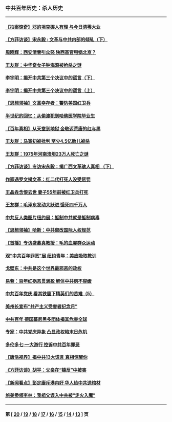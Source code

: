 ### 中共百年历史：杀人历史
---
#### [【拍案惊奇】邓的坦克碾人有理 与今日清零大业](../../pages/nf1176106/n13729574.md?06130430) 
#### [【方菲访谈】宋永毅 : 文革与中共内部的倾轧（下）](../../pages/nf1176106/n13486836.md?06130430) 
#### [周晓辉：西安清零引众怒 陕西高官甩锅北京？](../../pages/nf1176106/n13484627.md?06130430) 
#### [王友群：中华奇女子钟海源被枪杀之谜](../../pages/nf1176106/n13430555.md?06130430) 
#### [李宇明：揭开中共第三个决议中的谎言（下）](../../pages/nf1176106/n13389389.md?06130430) 
#### [李宇明：揭开中共第三个决议中的谎言（上）](../../pages/nf1176106/n13388697.md?06130430) 
#### [【思想领袖】文革幸存者：警防美国红卫兵](../../pages/nf1176106/n13339289.md?06130430) 
#### [半世纪的回忆：从偷渡犯到哈佛医学院毕业生](../../pages/nf1176106/n13345328.md?06130430) 
#### [【百年真相】从天堂到地狱 金敬迈荒唐的红与黑](../../pages/nf1176106/n13336995.md?06130430) 
#### [王友群：马寅初被批判 至少4.5亿胎儿被杀](../../pages/nf1176106/n13260313.md?06130430) 
#### [王友群：1975年河南溃坝23万人死亡之谜](../../pages/nf1176106/n13231576.md?06130430) 
#### [【方菲访谈】专访宋永毅：揭广西文革骇人真相 （下）](../../pages/nf1176106/n13209074.md?06130430) 
#### [作家遇罗文揭文革：红二代打死人没受惩罚](../../pages/nf1176106/n13205254.md?06130430) 
#### [王晶垚含恨去世 妻子55年前被红卫兵打死](../../pages/nf1176106/n13203590.md?06130430) 
#### [王友群：毛泽东发动大跃进 饿死四千万人](../../pages/nf1176106/n13177158.md?06130430) 
#### [中共反人类图片纽约展：抵制中共就是抵制病毒](../../pages/nf1176106/n13115371.md?06130430) 
#### [【思想领袖】哈斯：中共窜改国际人权规范](../../pages/nf1176106/n13053647.md?06130430) 
#### [【首播】专访盛慕真教授：毛的血腥群众运动](../../pages/nf1176106/n13091782.md?06130430) 
#### [观“中共百年罪恶”展 纽约青年：美应吸取教训](../../pages/nf1176106/n13085246.md?06130430) 
#### [戈壁东：中共是这个世界最邪恶的政权](../../pages/nf1176106/n13085641.md?06130430) 
#### [易蓉：百年红祸恶贯满盈 解体中共刻不容缓](../../pages/nf1176106/n13084455.md?06130430) 
#### [中共百年党庆 看其铁窗下精英们的苦难（5）](../../pages/nf1176106/n13076766.md?06130430) 
#### [美州长宣布“共产主义受害者纪念月”](../../pages/nf1176106/n13074024.md?06130430) 
#### [中共百年 德国慕尼黑多团体揭其危害全球](../../pages/nf1176106/n13068873.md?06130430) 
#### [专家：中共党庆异象 凸显政权陷末日危机](../../pages/nf1176106/n13067084.md?06130430) 
#### [多伦多七·一大游行 控诉中共百年罪恶](../../pages/nf1176106/n13062043.md?06130430) 
#### [【唐浩视界】揭中共13大谎言 真相惊醒你](../../pages/nf1176106/n13065208.md?06130430) 
#### [《方菲访谈》胡平：父亲在“镇反”中被害](../../pages/nf1176106/n13064114.md?06130430) 
#### [【新闻看点】彭定康斥港内奸 华人给中共送棺材](../../pages/nf1176106/n13064230.md?06130430) 
#### [旅美侨领李林：我祖父误入中共被“走火入魔”](../../pages/nf1176106/n13062777.md?06130430) 

---
#### 第 [ [20](./20.md?06130430) / [19](./19.md?06130430) / [18](./18.md?06130430) / [17](./17.md?06130430) / [16](./16.md?06130430) / [15](./15.md?06130430) / [14](./14.md?06130430) / [13](./13.md?06130430) ] 页
